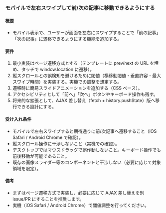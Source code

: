 ### モバイルで左右スワイプして前/次の記事に移動できるようにする

#### 概要
- モバイル表示で、ユーザーが画面を左右にスワイプすることで「前の記事」「次の記事」に遷移できるようにする機能を追加する。

#### 要件
1. 最小実装はページ遷移方式とする（テンプレートに prev/next の URL を埋め、タッチで window.location に遷移）。
2. 縦スクロールとの誤検知を避けるために閾値（横移動閾値・垂直許容・最大スワイプ時間）を実装する。実機での調整を想定する。
3. 遷移時に簡易スライドアニメーションを追加する（CSS ベース）。
4. アクセシビリティとして「前へ」「次へ」ボタンやキーボード操作も残す。
5. 将来的な拡張として、AJAX 差し替え（fetch + history.pushState）版へ移行できる設計にする。

#### 受け入れ条件
- モバイルで左右スワイプすると期待通りに前/次記事へ遷移すること（iOS Safari / Android Chrome で確認）。
- 縦スクロール操作に干渉しないこと（実機での確認）。
- デスクトップではマウスドラッグで誤作動しないこと。キーボード操作でも前後移動が可能であること。
- 既存の画像スライダー等のコンポーネントと干渉しない（必要に応じて対象領域を限定）。

#### 備考
- まずはページ遷移方式で実装し、必要に応じて AJAX 差し替えを別 issue/PR にすることを推奨します。
- 実機（iOS Safari / Android Chrome）で閾値調整を行ってください。